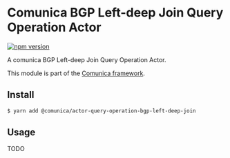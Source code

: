 # Comunica BGP Left-deep Join Query Operation Actor

[![npm version](https://badge.fury.io/js/%40comunica%2Factor-query-operation-bgp-left-deep-join.svg)](https://www.npmjs.com/package/@comunica/actor-query-operation-bgp-left-deep-join)

A comunica BGP Left-deep Join Query Operation Actor.

This module is part of the [Comunica framework](https://github.com/comunica/comunica).

## Install

```bash
$ yarn add @comunica/actor-query-operation-bgp-left-deep-join
```

## Usage

TODO
